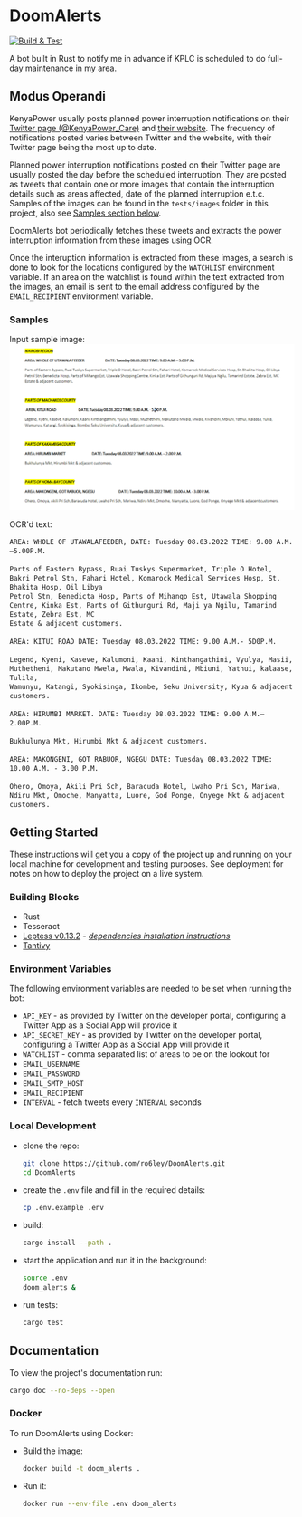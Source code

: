 # DoomAlerts
[![Build & Test](https://github.com/ro6ley/DoomAlerts/actions/workflows/test.yml/badge.svg)](https://github.com/ro6ley/DoomAlerts/actions/workflows/test.yml)

A bot built in Rust to notify me in advance if KPLC is scheduled to do full-day maintenance in my area.

## Modus Operandi

KenyaPower usually posts planned power interruption notifications on their [Twitter page (@KenyaPower_Care)](https://twitter.com/kenyapower_care) and [their website](https://www.kplc.co.ke/category/view/50/planned-power-interruptions). The frequency of notifications posted
varies between Twitter and the website, with their Twitter page being the most up to date.

Planned power interruption notifications posted on their Twitter page are usually posted the day before the scheduled interruption. They are posted as tweets that contain one or more images that contain the interruption details such as areas affected, date of the planned interruption e.t.c. Samples of the images can be found in the `tests/images` folder in this project, also see [Samples section below](#samples).

DoomAlerts bot periodically fetches these tweets and extracts the power interruption information from these images using OCR.

Once the interuption information is extracted from these images, a search is done to look for the locations configured by the `WATCHLIST` environment variable. If an area on the watchlist is found within the text extracted from the images, an email is sent to the email address configured by the `EMAIL_RECIPIENT` environment variable.

### Samples

Input sample image: ![](./tests/images/test_2.png)

OCR'd text:
```
AREA: WHOLE OF UTAWALAFEEDER, DATE: Tuesday 08.03.2022 TIME: 9.00 A.M.—5.00P.M.

Parts of Eastern Bypass, Ruai Tuskys Supermarket, Triple O Hotel, Bakri Petrol Stn, Fahari Hotel, Komarock Medical Services Hosp, St. Bhakita Hosp, Oil Libya
Petrol Stn, Benedicta Hosp, Parts of Mihango Est, Utawala Shopping Centre, Kinka Est, Parts of Githunguri Rd, Maji ya Ngilu, Tamarind Estate, Zebra Est, MC
Estate & adjacent customers.

AREA: KITUI ROAD DATE: Tuesday 08.03.2022 TIME: 9.00 A.M.- 5D0P.M.

Legend, Kyeni, Kaseve, Kalumoni, Kaani, Kinthangathini, Vyulya, Masii, Muthetheni, Makutano Mwela, Mwala, Kivandini, Mbiuni, Yathui, kalaase, Tulila,
Wamunyu, Katangi, Syokisinga, Ikombe, Seku University, Kyua & adjacent customers.

AREA: HIRUMBI MARKET. DATE: Tuesday 08.03.2022 TIME: 9.00 A.M.—2.00P.M.

Bukhulunya Mkt, Hirumbi Mkt & adjacent customers.

AREA: MAKONGENI, GOT RABUOR, NGEGU DATE: Tuesday 08.03.2022 TIME: 10.00 A.M. - 3.00 P.M.

Ohero, Omoya, Akili Pri Sch, Baracuda Hotel, Lwaho Pri Sch, Mariwa, Ndiru Mkt, Omoche, Manyatta, Luore, God Ponge, Onyege Mkt & adjacent customers.
```


## Getting Started

These instructions will get you a copy of the project up and running on your local machine for development and testing purposes. See deployment for notes on how to deploy the project on a live system.

### Building Blocks

- Rust
- Tesseract
- [Leptess v0.13.2](https://github.com/houqp/leptess) - [_dependencies installation instructions_](https://lib.rs/crates/leptess)
- [Tantivy](https://github.com/quickwit-oss/tantivy)

### Environment Variables

The following environment variables are needed to be set when running the bot:

* `API_KEY` - as provided by Twitter on the developer portal, configuring a Twitter App as a Social App will provide it
* `API_SECRET_KEY` - as provided by Twitter on the developer portal, configuring a Twitter App as a Social App will provide it
* `WATCHLIST` - comma separated list of areas to be on the lookout for
* `EMAIL_USERNAME`
* `EMAIL_PASSWORD`
* `EMAIL_SMTP_HOST`
* `EMAIL_RECIPIENT`
* `INTERVAL` - fetch tweets every `INTERVAL` seconds


### Local Development

* clone the repo:
  ```bash
  git clone https://github.com/ro6ley/DoomAlerts.git
  cd DoomAlerts
  ```

* create the `.env` file and fill in the required details:
  ```bash
  cp .env.example .env
  ```

* build:
  ```bash
  cargo install --path .
  ```

* start the application and run it in the background:
  ```bash
  source .env
  doom_alerts &
  ```

* run tests:
  ```bash
  cargo test
  ```

## Documentation

To view the project's documentation run:
```bash
cargo doc --no-deps --open
```

### Docker

To run DoomAlerts using Docker:

* Build the image:
  ```bash
  docker build -t doom_alerts .
  ```

* Run it:
  ```bash
  docker run --env-file .env doom_alerts
  ```

